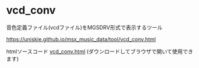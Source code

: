 # vcd_conv

音色定義ファイル(vcdファイル)をMGSDRV形式で表示するツール

https://uniskie.github.io/msx_music_data/tool/vcd_conv.html

htmlソースコード [vcd_conv.html](vcd_conv.html) (ダウンロードしてブラウザで開いて使用できます)
